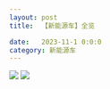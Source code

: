 ```yaml
---
layout: post
title:  【新能源车】全览

date:   2023-11-1 0:0:0
category: 新能源车
---
```

![](http://s3s4mtyq6.hd-bkt.clouddn.com/img/6661699834311_.pic.jpg)
![](http://s3s4mtyq6.hd-bkt.clouddn.com/img/new_car_all_v1.0.png)


